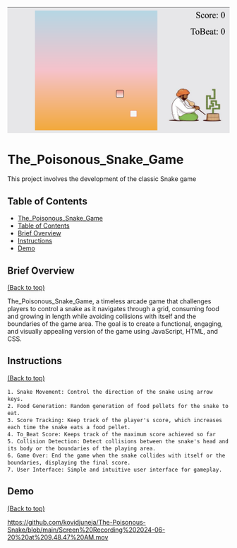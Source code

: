 ![Banner](https://github.com/kovidjuneja/assets/blob/main/Screenshot%202024-06-20%20at%2011.12.40%20AM.png)


#                 The_Poisonous_Snake_Game

This project involves the development of the classic Snake game


## Table of Contents

- [The_Poisonous_Snake_Game](#the_Poisonous_Snake_Game)
- [Table of Contents](#table-of-contents)
- [Brief Overview](#brief-overview)
- [Instructions](#instructions)
- [Demo](#demo)
## Brief Overview
[(Back to top)](#table-of-contents)

The_Poisonous_Snake_Game, a timeless arcade game that challenges players to control a snake as it navigates through a grid, consuming food and growing in length while avoiding collisions with itself and the boundaries of the game area. The goal is to create a functional, engaging, and visually appealing version of the game using JavaScript, HTML, and CSS.
## Instructions
[(Back to top)](#table-of-contents)

    1. Snake Movement: Control the direction of the snake using arrow keys.
    2. Food Generation: Random generation of food pellets for the snake to eat.
    3. Score Tracking: Keep track of the player's score, which increases each time the snake eats a food pellet.
    4. To_Beat Score: Keeps track of the maximum score achieved so far 
    5. Collision Detection: Detect collisions between the snake's head and its body or the boundaries of the playing area.
    6. Game Over: End the game when the snake collides with itself or the boundaries, displaying the final score.
    7. User Interface: Simple and intuitive user interface for gameplay.
## Demo
[(Back to top)](#table-of-contents)

https://github.com/kovidjuneja/The-Poisonous-Snake/blob/main/Screen%20Recording%202024-06-20%20at%209.48.47%20AM.mov


